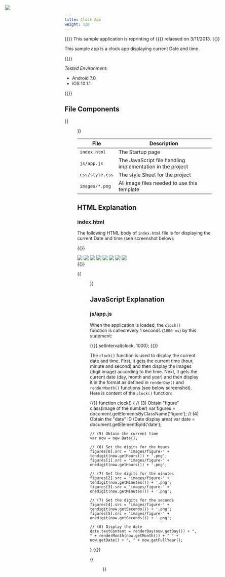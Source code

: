 ```yaml
---
title: Clock App
weight: 120
---
```


{{<note>}}
    This sample application is reprinting of {{<link href="http://thinkit.co.jp/story/2013/03/11/3987" title="Think IT article">}} relaesed on 3/11/2013.
{{</note>}}

This sample app is a clock app displaying current Date and time.

{{<import pid="5923cd8e8034518c22fbdcbf" title="Clock App">}}

*Tested Environment*: 

- Android 7.0
- iOS 10.1.1

{{<iframeApp src="https://monaca.github.io/project-templates/21-clock-app/www/index.html">}}

## File Components                                           

{{<figure src="/images/sampleapp/clock/1.png">}}                                
                                                                                            
| File | Description |
|------|-------------|
| `index.html` | The Startup page |              
| `js/app.js` | The JavaScript file handling implementation in the project |
| `css/style.css` | The style Sheet for the project |
| `images/*.png` | All image files needed to use this template |

## HTML Explanation

### index.html

The following HTML body of `index.html` file is for displaying the current
Date and time (see screenshot below):

{{<highlight html>}}
<div id="wrapper">
    <div id="container">
        <img src="images/figure-0.png" class="figure" />
        <img src="images/figure-0.png" class="figure" />
        <img src="images/figure-colon.png" />
        <img src="images/figure-0.png" class="figure" />
        <img src="images/figure-0.png" class="figure" />
        <img src="images/figure-colon.png" />
        <img src="images/figure-0.png" class="figure" />
        <img src="images/figure-0.png" class="figure" />
        <div id="date"></div>
    </div>
    <img src="images/logo-monaca.png" style="position: absolute; left: 40px; top: 40px;" />
</div>
{{</highlight>}}

{{<figure src="/images/sampleapp/clock/3.png">}}  

## JavaScript Explanation

### js/app.js

When the application is loaded, the `clock()` function is called every 1 seconds (`1000 ms`) by this statement:

{{<highlight javascript>}}
setInterval(clock, 1000);
{{</highlight>}}

The `clock()` function is used to display the current date and time.
First, it gets the current time (hour, minute and second) and then
display the images (digit image) according to the time. Next, it gets
the current date (day, month and year) and then display it in the format
as defined in `renderDay()` and `renderMonth()` functions (see below
screenshot). Here is content of the `clock()` function:

{{<highlight javascript>}}
function clock() {
    // (3) Obtain "figure" class(image of the number)
    var figures = document.getElementsByClassName('figure');
    // (4) Obtain the "date" ID (Date display area)
    var date = document.getElementById('date');

    // (5) Obtain the current time
    var now = new Date();

    // (6) Set the digits for the hours
    figures[0].src = 'images/figure-' + tendigit(now.getHours()) + '.png';
    figures[1].src = 'images/figure-' + onedigit(now.getHours()) + '.png';

    // (7) Set the digits for the minutes
    figures[2].src = 'images/figure-' + tendigit(now.getMinutes()) + '.png';
    figures[3].src = 'images/figure-' + onedigit(now.getMinutes()) + '.png';

    // (7) Set the digits for the seconds
    figures[4].src = 'images/figure-' + tendigit(now.getSeconds()) + '.png';
    figures[5].src = 'images/figure-' + onedigit(now.getSeconds()) + '.png';

    // (8) Display the date
    date.textContent = renderDay(now.getDay()) + ", " + renderMonth(now.getMonth()) + " " + now.getDate() + ", " + now.getFullYear();
}
{{</highlight>}}

{{<figure src="/images/sampleapp/clock/4.png">}}  
